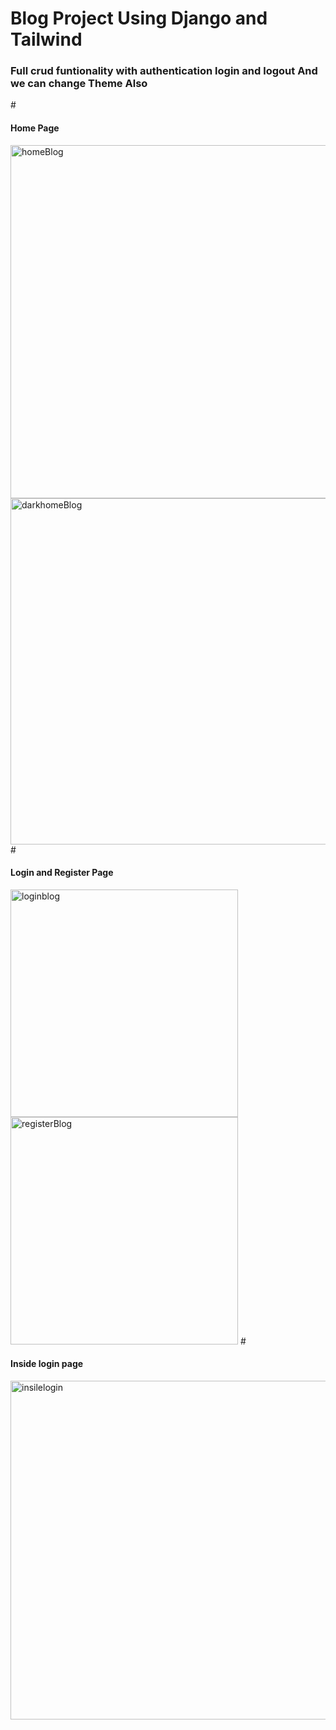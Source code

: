 <h1>Blog Project Using Django and Tailwind</h1>
<h3>Full crud funtionality with authentication login and logout And we can change Theme Also</h3>
#<h4>Home Page </h4>
<img width="565" alt="homeBlog" src="https://github.com/user-attachments/assets/c0ee7121-5640-4215-9b10-77fc8f83ae25">
<img width="554" alt="darkhomeBlog" src="https://github.com/user-attachments/assets/37ea084a-f96e-4c9a-9656-9d958dccd04b">
#<h4>Login and Register Page </h4>
<img width="364" alt="loginblog" src="https://github.com/user-attachments/assets/39f8a4de-009a-4ba2-b9da-dd1f0890beb7">
<img width="364" alt="registerBlog" src="https://github.com/user-attachments/assets/d73880c6-0622-4a5e-a47f-ff061de3e972">
#<h4>Inside login page </h4>
<img width="542" alt="insilelogin" src="https://github.com/user-attachments/assets/f253b7e6-30f1-4f58-93be-8c5f99d85c37">
